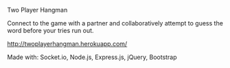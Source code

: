 Two Player Hangman

Connect to the game with a partner and collaboratively attempt to guess the word before your tries run out. 

http://twoplayerhangman.herokuapp.com/

Made with: Socket.io, Node.js, Express.js, jQuery, Bootstrap
